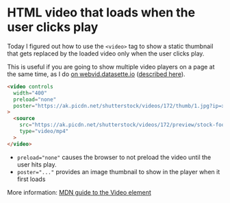 # HTML video that loads when the user clicks play

Today I figured out how to use the `<video>` tag to show a static thumbnail that gets replaced by the loaded video only when the user clicks play.

This is useful if you are going to show multiple video players on a page at the same time, as I do [on webvid.datasette.io](https://webvid.datasette.io/webvid/videos) ([described here](https://simonwillison.net/2022/Sep/29/webvid/)).

```html
<video controls
  width="400"
  preload="none"
  poster="https://ak.picdn.net/shutterstock/videos/172/thumb/1.jpg?ip=x480"
>
  <source
    src="https://ak.picdn.net/shutterstock/videos/172/preview/stock-footage-furnace-chimney.mp4"
    type="video/mp4"
  >
</video>
```
- `preload="none"` causes the browser to not preload the video until the user hits play.
- `poster="..."` provides an image thumbnail to show in the player when it first loads

More information: [MDN guide to the Video element](https://developer.mozilla.org/en-US/docs/Web/HTML/Element/video)
